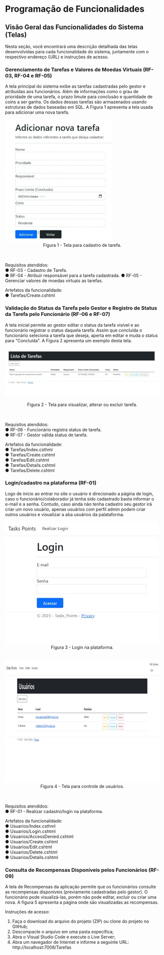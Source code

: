 # Programação de Funcionalidades

<h2>Visão Geral das Funcionalidades do Sistema (Telas)</h2>

Nesta seção, você encontrará uma descrição detalhada das telas desenvolvidas para cada funcionalidade do sistema, juntamente com o respectivo endereço (URL) e instruções de acesso.

<h3>Gerenciamento de Tarefas e Valores de Moedas Virtuais (RF-03, RF-04 e RF-05)</h3>

A tela principal do sistema exibe as tarefas cadastradas pelo gestor e atribuídas aos funcionários. Além de informações como o grau de prioridade de uma tarefa, o prazo limute para conclusão e quantidade de coins a ser ganha. Os dados dessas tarefas são armazenados usando estruturas de dados baseadas em SQL. A Figura 1 apresenta a tela usada para adicionar uma nova tarefa.

<img src="img/imagem1.jpg" alt="Cadastro de tarefa" title="Cadastro de tarefa" height="400"/>
<center>Figura 1 - Tela para cadastro de tarefa. </center>
<br><br>

Requisitos atendidos:
<br>
● RF-03 - Cadastro de Tarefa.<br>
● RF-04 - Atribuir responsável para a tarefa cadastrada.
● RF-05 - Gerenciar valores de moedas virtuais as tarefas.

Artefatos da funcionalidade:<br>
● Tarefas/Create.cshtml
  
<h3>Validação do Status da Tarefa pelo Gestor e Registro de Status da Tarefa pelo Funcionário (RF-06 e RF-07)</h3>

A tela inicial permite ao gestor editar o status da tarefa visível e ao funcionário registrar o status daquela tarefa. Assim que concluída o funcionário seleciona a tarefa que deseja, aperta em editar e muda o status para "Concluída". A Figura 2 apresenta um exemplo desta tela.

![Editar status de tarefa](img/imagem2.jpg)
<center>Figura 2 - Tela para visualizar, alterar ou excluir tarefa. </center>
<br><br>

Requisitos atendidos:
<br>
● RF-06 - Funcionário registra status de tarefa.<br>
● RF-07 - Gestor válida status de tarefa.

Artefatos da funcionalidade:<br>
● Tarefas/Index.csthml <br>
● Tarefas/Create.cshtml <br>
● Tarefas/Edit.cshtml <br>
● Tarefas/Details.cshtml <br>
● Tarefas/Delete.cshtml <br>

<h3>Login/cadastro na plataforma (RF-01)</h3>

Logo de início ao entrar no site o usuário é direcionado a página de login, caso o funcionário/colaborador já tenha sido cadastrado basta informar o e-mail e a senha. Contudo, caso ainda não tenha cadastro seu gestor irá criar um novo usuário, apenas usuários com perfil admin podem criar outros usuários e visualizar a aba usuários da palataforma.

<img src="img/imagem3.jpg" alt="Login" title="Login" height="400"/>
<center>Figura 3 - Login na plataforma. </center>
<br><br>

<img src="img/imagem4.jpg" alt="Controle de usuários" title="Controle de usuários" height="400"/>
<center>Figura 4 - Tela para controle de usuários. </center>
<br><br>

Requisitos atendidos:
<br>
● RF-01 - Realizar cadastro/login na plataforma.

Artefatos da funcionalidade:<br>
● Usuarios/Index.csthml <br>
● Usuarios/Login.cshtml <br>
● Usuarios/AccessDenied.cshtml <br>
● Usuarios/Create.cshtml <br>
● Usuarios/Edit.cshtml <br>
● Usuarios/Delete.cshtml <br>
● Usuarios/Details.cshtml <br>

<h3>Consulta de Recompensas Disponíveis pelos Funcionários (RF-09)</h3>

A tela de Recompensas da aplicação permite que os funcionários consulte as recompensas disponíveis (previamente cadastradas pelo gestor). O funcionário pode visualizá-las, porém não pode editar, excluir ou criar uma nova. A figura 5 apresenta a página onde são visualizadas as recompensas.

Instruções de acesso:<br>
1. Faça o download do arquivo do projeto (ZIP) ou clone do projeto no GitHub;<br>
2. Descompacte o arquivo em uma pasta específica;<br>
3. Abra o Visual Studio Code e execute o Live Server; <br>
4. Abra um navegador de Internet e informe a seguinte URL:
http://localhost:7008/Tarefas
